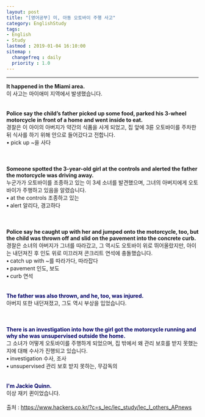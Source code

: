```yaml
---
layout: post
title: "[영어공부] 미, 아동 오토바이 주행 사고"
category: EnglishStudy
tags:
- English
- Study
lastmod : 2019-01-04 16:10:00
sitemap :
  changefreq : daily
  priority : 1.0
---
```


***

<!--미리보기-->
<span class="style1"><strong>It  happened in the Miami area.<br>
</strong></span>이 사고는 마이애미 지역에서 발생했습니다.<br><br><br>
<span class="style1"><strong>Police  say the child’s father picked up some food, parked his 3-wheel motorcycle in  front of a home and went inside to eat.<br>
</strong></span>경찰은 이 아이의  아버지가 약간의 식품을 사게 되었고, 집 앞에 3륜 오토바이를  주차한 뒤 식사를 하기 위해 안으로 들어갔다고 전합니다.<span class="style9"><br>
</span> <span class="style15">• pick up ~을  사다</span> <span class="style15"><br>
</span><br><br><br>
<span class="style1"><strong>Someone  spotted the 3-year-old girl at the controls and alerted the father the  motorcycle was driving away.<br>
</strong></span>누군가가 오토바이를  조종하고 있는 이 3세 소녀를 발견했으며, 그녀의 아버지에게  오토바이가 주행하고 있음을 알렸습니다.<span class="style9"><br>
</span> <span class="style15"><strong class="style15">•</strong> at the  controls 조종하고 있는<br>
<strong class="style15">• </strong>alert 알리다, 경고하다<br>
</span><br><br><br>
<span class="style1"><strong>Police  say he caught up with her and jumped onto the motorcycle, too, but the child  was thrown off and slid on the pavement into the concrete curb.<br>
</strong></span>경찰은 소녀의  아버지가 그녀를 따라갔고, 그 역시도 오토바이 위로 뛰어올랐지만, 아이는  내던져진 후 인도 위로 미끄러져 콘크리트 연석에 충돌했습니다.<span class="style9"><br>
</span> <span class="style15"><strong class="style15">• </strong>catch  up with ~를 따라가다, 따라잡다<br>
<strong class="style15">• </strong>pavement  인도, 보도<br>
<strong class="style15">• </strong>curb 연석</span><br><span class="style15"><br></span><br><strong style="color: rgb(0, 0, 102);">The  father was also thrown, and he, too, was injured.</strong><br>아버지 또한  내던져졌고, 그도 역시 부상을 입었습니다.<span class="style9"><br>
</span><br><br><br><strong style="color: rgb(0, 0, 102);">There is an investigation into how the girl got the motorcycle running and why she was unsupervised outside the home.</strong><br>그 소녀가 어떻게 오토바이를 주행하게 되었으며, 집 밖에서 왜 관리 보호를 받지 못했는지에 대해 수사가 진행되고 있습니다.<span class="style9"><br>
</span> <span class="style15"><strong class="style15">• </strong>investigation  수사, 조사<br>
<strong class="style15">• </strong>unsupervised  관리  보호 받지 못하는, 무감독의</span><br> <span class="style15"><br>
</span><br><strong style="color: rgb(0, 0, 102);">I'm  Jackie Quinn.</strong><br>이상 재키 퀸이었습니다.<span class="style9"><br>
</span><br>
출처 : https://www.hackers.co.kr/?c=s_lec/lec_study/lec_I_others_APnews
